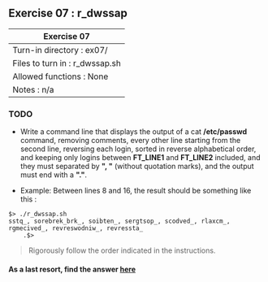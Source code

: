 ## Exercise 07 : r_dwssap

|               Exercise 07             |
|---------------------------------------|
| Turn-in directory : ex07/             |
| Files to turn in : r_dwssap.sh        |
| Allowed functions : None              |
| Notes : n/a                           |

### TODO

* Write a command line that displays the output of a cat __/etc/passwd__
command, removing comments, every other line starting from the second line,
reversing each login, sorted in reverse alphabetical order, and keeping only
logins between **FT_LINE1** and **FT_LINE2** included, and they must separated
by **", "** (without quotation marks), and the output must end with a **"."**.

* Example: Between lines 8 and 16, the result should be something like this :
```
$> ./r_dwssap.sh
sstq_, sorebrek_brk_, soibten_, sergtsop_, scodved_, rlaxcm_, rgmecived_, revreswodniw_, revressta_
	.$>
```

> Rigorously follow the order indicated in the instructions.

#### As a last resort, find the answer [here](https://github.com/idevHive/42/blob/master/Piscines/C/Day01/answers/ex07/README.md)
